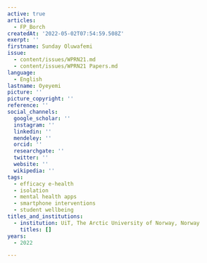 ```yaml
---
active: true
articles:
  - FP_Borch
createdAt: '2022-05-02T07:54:59.508Z'
exerpt: ''
firstname: Sunday Oluwafemi
issue:
  - content/issues/WPRN21.md
  - content/issues/WPRN21 Papers.md
language:
  - English
lastname: Oyeyemi
picture: ''
picture_copyright: ''
reference: ''
social_channels:
  google_scholar: ''
  instagram: ''
  linkedin: ''
  mendeley: ''
  orcid: ''
  researchgate: ''
  twitter: ''
  website: ''
  wikipedia: ''
tags:
  - efficacy e-health
  - isolation
  - mental health apps
  - smartphone interventions
  - student wellbeing
titles_and_institutions:
  - institution: UiT, The Arctic University of Norway, Norway
    titles: []
years:
  - 2022

---
```

